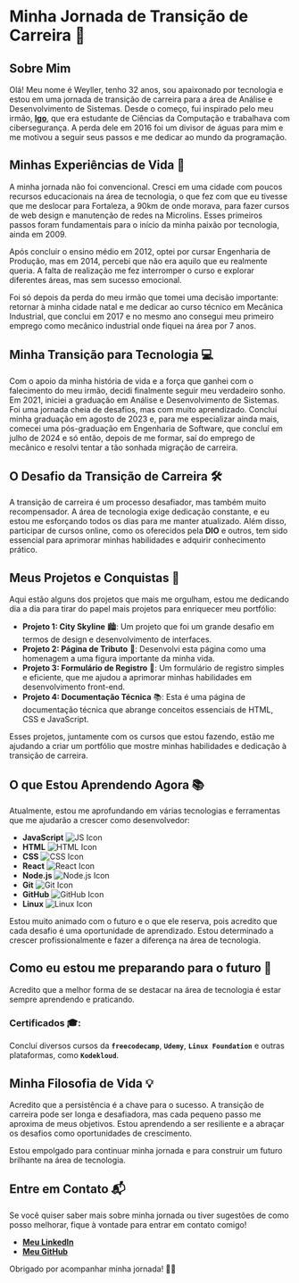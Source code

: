 # Minha Jornada de Transição de Carreira 🚀

## Sobre Mim
Olá! Meu nome é Weyller, tenho 32 anos, sou apaixonado por tecnologia e estou em uma jornada de transição de carreira para a área de Análise e Desenvolvimento de Sistemas. Desde o começo, fui inspirado pelo meu irmão, [**Igo**](https://www.facebook.com/igovieira), que era estudante de Ciências da Computação e trabalhava com cibersegurança. A perda dele em 2016 foi um divisor de águas para mim e me motivou a seguir seus passos e me dedicar ao mundo da programação.

## Minhas Experiências de Vida 🌱
A minha jornada não foi convencional. Cresci em uma cidade com poucos recursos educacionais na área de tecnologia, o que fez com que eu tivesse que me deslocar para Fortaleza, a 90km de onde morava, para fazer cursos de web design e manutenção de redes na Microlins. Esses primeiros passos foram fundamentais para o início da minha paixão por tecnologia, ainda em 2009.

Após concluir o ensino médio em 2012, optei por cursar Engenharia de Produção, mas em 2014, percebi que não era aquilo que eu realmente queria. A falta de realização me fez interromper o curso e explorar diferentes áreas, mas sem sucesso emocional.

Foi só depois da perda do meu irmão que tomei uma decisão importante: retornar à minha cidade natal e me dedicar ao curso técnico em Mecânica Industrial, que conclui em 2017 e no mesmo ano consegui meu primeiro emprego como mecânico industrial onde fiquei na área por 7 anos.

## Minha Transição para Tecnologia 💻
Com o apoio da minha história de vida e a força que ganhei com o falecimento do meu irmão, decidi finalmente seguir meu verdadeiro sonho. Em 2021, iniciei a graduação em Análise e Desenvolvimento de Sistemas. Foi uma jornada cheia de desafios, mas com muito aprendizado. Concluí minha graduação em agosto de 2023 e, para me especializar ainda mais, comecei uma pós-graduação em Engenharia de Software, que concluí em julho de 2024 e só então, depois de me formar, saí do emprego de mecânico e resolvi tentar a tão sonhada migração de carreira.

## O Desafio da Transição de Carreira 🛠️
A transição de carreira é um processo desafiador, mas também muito recompensador. A área de tecnologia exige dedicação constante, e eu estou me esforçando todos os dias para me manter atualizado. Além disso, participar de cursos online, como os oferecidos pela **DIO** e outros, tem sido essencial para aprimorar minhas habilidades e adquirir conhecimento prático.

## Meus Projetos e Conquistas 🎯
Aqui estão alguns dos projetos que mais me orgulham, estou me dedicando dia a dia para tirar do papel mais projetos para enriquecer meu portfólio:

- **Projeto 1: City Skyline** 🏙️: Um projeto que foi um grande desafio em termos de design e desenvolvimento de interfaces.
- **Projeto 2: Página de Tributo** 🎤: Desenvolvi esta página como uma homenagem a uma figura importante da minha vida.
- **Projeto 3: Formulário de Registro** 📝: Um formulário de registro simples e eficiente, que me ajudou a aprimorar minhas habilidades em desenvolvimento front-end.
- **Projeto 4: Documentação Técnica** 📚: Esta é uma página de documentação técnica que abrange conceitos essenciais de HTML, CSS e JavaScript.

Esses projetos, juntamente com os cursos que estou fazendo, estão me ajudando a criar um portfólio que mostre minhas habilidades e dedicação à transição de carreira.

## O que Estou Aprendendo Agora 📚
Atualmente, estou me aprofundando em várias tecnologias e ferramentas que me ajudarão a crescer como desenvolvedor:

- **JavaScript** ![JS Icon](https://img.icons8.com/color/48/000000/javascript.png)
- **HTML** ![HTML Icon](https://img.icons8.com/color/48/000000/html-5.png)
- **CSS** ![CSS Icon](https://img.icons8.com/color/48/000000/css3.png)
- **React** ![React Icon](https://img.icons8.com/ios-filled/50/000000/react-native.png)
- **Node.js** ![Node.js Icon](https://img.icons8.com/color/48/000000/nodejs.png)
- **Git** ![Git Icon](https://img.icons8.com/color/48/000000/git.png)
- **GitHub** ![GitHub Icon](https://img.icons8.com/ios/50/000000/github.png)
- **Linux** ![Linux Icon](https://img.icons8.com/color/48/000000/linux.png)

Estou muito animado com o futuro e o que ele reserva, pois acredito que cada desafio é uma oportunidade de aprendizado. Estou determinado a crescer profissionalmente e fazer a diferença na área de tecnologia.

## Como eu estou me preparando para o futuro 🔮
Acredito que a melhor forma de se destacar na área de tecnologia é estar sempre aprendendo e praticando.

### Certificados 🎓:
Concluí diversos cursos da **```freecodecamp```**, **```Udemy```**, **```Linux Foundation```** e outras plataformas, como **```Kodekloud```**.

## Minha Filosofia de Vida 💡
Acredito que a persistência é a chave para o sucesso. A transição de carreira pode ser longa e desafiadora, mas cada pequeno passo me aproxima de meus objetivos. Estou aprendendo a ser resiliente e a abraçar os desafios como oportunidades de crescimento.

Estou empolgado para continuar minha jornada e para construir um futuro brilhante na área de tecnologia.

## Entre em Contato 📬
Se você quiser saber mais sobre minha jornada ou tiver sugestões de como posso melhorar, fique à vontade para entrar em contato comigo!

- [**Meu LinkedIn**](https://www.linkedin.com/in/weyller-luiz/)
- [**Meu GitHub**](https://github.com/weyllerluiz)

Obrigado por acompanhar minha jornada! 💪🚀
